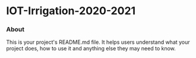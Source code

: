 IOT-Irrigation-2020-2021
========================

### About

This is your project's README.md file. It helps users understand what your
project does, how to use it and anything else they may need to know.